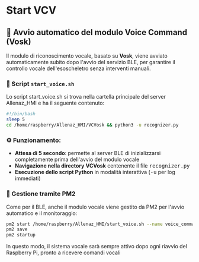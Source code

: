 # Start VCV

## 🚀 Avvio automatico del modulo Voice Command (Vosk)

Il modulo di riconoscimento vocale, basato su **Vosk**, viene avviato automaticamente subito dopo l'avvio del servizio BLE, per garantire il controllo vocale dell'esoscheletro senza interventi manuali.

### 🧩 Script `start_voice.sh`

Lo script start\_voice.sh si trova nella cartella principale del server Allenaz\_HMI e ha il seguente contenuto:

```bash
#!/bin/bash
sleep 5
cd /home/raspberry/Allenaz_HMI/VCVosk && python3 -u recognizer.py
```

### ⚙️ Funzionamento:

* **Attesa di 5 secondo**: permette al server BLE di inizializzarsi completamente prima dell'avvio del modulo vocale
* **Navigazione nella directory** **VCVosk** centenente il file <kbd>recognizer.py</kbd>
* **Esecuzione dello script Python** in modalità interattiva (<kbd>-u</kbd> per log immediati)

### 🔁 Gestione tramite PM2

Come per il BLE, anche il modulo vocale viene gestito da PM2 per l'avvio automatico e il monitoraggio:

```bash
pm2 start /home/raspberry/Allenaz_HMI/start_voice.sh --name voice_command
pm2 save
pm2 startup
```

In questo modo, il sistema vocale sarà sempre attivo dopo ogni riavvio del Raspberry Pi, pronto a ricevere comandi vocali
